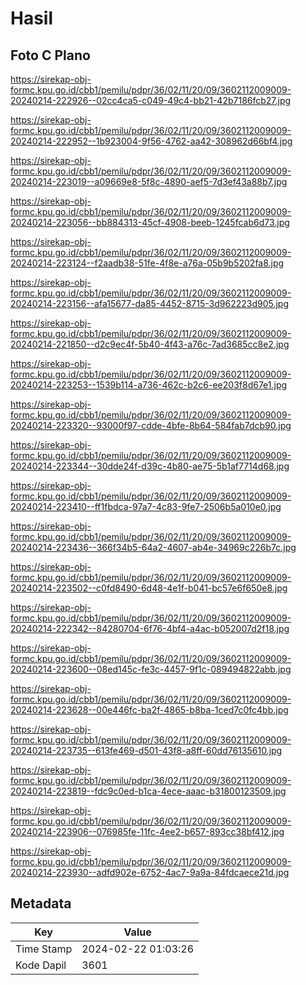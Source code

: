 # Hasil

## Foto C Plano

https://sirekap-obj-formc.kpu.go.id/cbb1/pemilu/pdpr/36/02/11/20/09/3602112009009-20240214-222926--02cc4ca5-c049-49c4-bb21-42b7186fcb27.jpg

https://sirekap-obj-formc.kpu.go.id/cbb1/pemilu/pdpr/36/02/11/20/09/3602112009009-20240214-222952--1b923004-9f56-4762-aa42-308962d66bf4.jpg

https://sirekap-obj-formc.kpu.go.id/cbb1/pemilu/pdpr/36/02/11/20/09/3602112009009-20240214-223019--a09669e8-5f8c-4890-aef5-7d3ef43a88b7.jpg

https://sirekap-obj-formc.kpu.go.id/cbb1/pemilu/pdpr/36/02/11/20/09/3602112009009-20240214-223056--bb884313-45cf-4908-beeb-1245fcab6d73.jpg

https://sirekap-obj-formc.kpu.go.id/cbb1/pemilu/pdpr/36/02/11/20/09/3602112009009-20240214-223124--f2aadb38-51fe-4f8e-a76a-05b9b5202fa8.jpg

https://sirekap-obj-formc.kpu.go.id/cbb1/pemilu/pdpr/36/02/11/20/09/3602112009009-20240214-223156--afa15677-da85-4452-8715-3d962223d905.jpg

https://sirekap-obj-formc.kpu.go.id/cbb1/pemilu/pdpr/36/02/11/20/09/3602112009009-20240214-221850--d2c9ec4f-5b40-4f43-a76c-7ad3685cc8e2.jpg

https://sirekap-obj-formc.kpu.go.id/cbb1/pemilu/pdpr/36/02/11/20/09/3602112009009-20240214-223253--1539b114-a736-462c-b2c6-ee203f8d67e1.jpg

https://sirekap-obj-formc.kpu.go.id/cbb1/pemilu/pdpr/36/02/11/20/09/3602112009009-20240214-223320--93000f97-cdde-4bfe-8b64-584fab7dcb90.jpg

https://sirekap-obj-formc.kpu.go.id/cbb1/pemilu/pdpr/36/02/11/20/09/3602112009009-20240214-223344--30dde24f-d39c-4b80-ae75-5b1af7714d68.jpg

https://sirekap-obj-formc.kpu.go.id/cbb1/pemilu/pdpr/36/02/11/20/09/3602112009009-20240214-223410--ff1fbdca-97a7-4c83-9fe7-2506b5a010e0.jpg

https://sirekap-obj-formc.kpu.go.id/cbb1/pemilu/pdpr/36/02/11/20/09/3602112009009-20240214-223436--366f34b5-64a2-4607-ab4e-34969c226b7c.jpg

https://sirekap-obj-formc.kpu.go.id/cbb1/pemilu/pdpr/36/02/11/20/09/3602112009009-20240214-223502--c0fd8490-6d48-4e1f-b041-bc57e6f650e8.jpg

https://sirekap-obj-formc.kpu.go.id/cbb1/pemilu/pdpr/36/02/11/20/09/3602112009009-20240214-222342--84280704-6f76-4bf4-a4ac-b052007d2f18.jpg

https://sirekap-obj-formc.kpu.go.id/cbb1/pemilu/pdpr/36/02/11/20/09/3602112009009-20240214-223600--08ed145c-fe3c-4457-9f1c-089494822abb.jpg

https://sirekap-obj-formc.kpu.go.id/cbb1/pemilu/pdpr/36/02/11/20/09/3602112009009-20240214-223628--00e446fc-ba2f-4865-b8ba-1ced7c0fc4bb.jpg

https://sirekap-obj-formc.kpu.go.id/cbb1/pemilu/pdpr/36/02/11/20/09/3602112009009-20240214-223735--613fe469-d501-43f8-a8ff-60dd76135610.jpg

https://sirekap-obj-formc.kpu.go.id/cbb1/pemilu/pdpr/36/02/11/20/09/3602112009009-20240214-223819--fdc9c0ed-b1ca-4ece-aaac-b31800123509.jpg

https://sirekap-obj-formc.kpu.go.id/cbb1/pemilu/pdpr/36/02/11/20/09/3602112009009-20240214-223906--076985fe-11fc-4ee2-b657-893cc38bf412.jpg

https://sirekap-obj-formc.kpu.go.id/cbb1/pemilu/pdpr/36/02/11/20/09/3602112009009-20240214-223930--adfd902e-6752-4ac7-9a9a-84fdcaece21d.jpg


## Metadata

| Key        | Value               |
| ---------- | ------------------- |
| Time Stamp | 2024-02-22 01:03:26 |
| Kode Dapil | 3601                |



